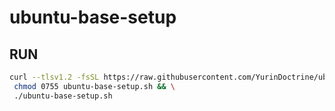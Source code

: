 # ubuntu-base-setup

## RUN

```sh
curl --tlsv1.2 -fsSL https://raw.githubusercontent.com/YurinDoctrine/ubuntu-base-setup/main/ubuntu-base-setup.sh >ubuntu-base-setup.sh && \
 chmod 0755 ubuntu-base-setup.sh && \
 ./ubuntu-base-setup.sh

```
